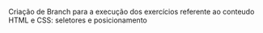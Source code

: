 Criação de Branch para a execução dos exercícios referente ao conteudo HTML e CSS: seletores e posicionamento
